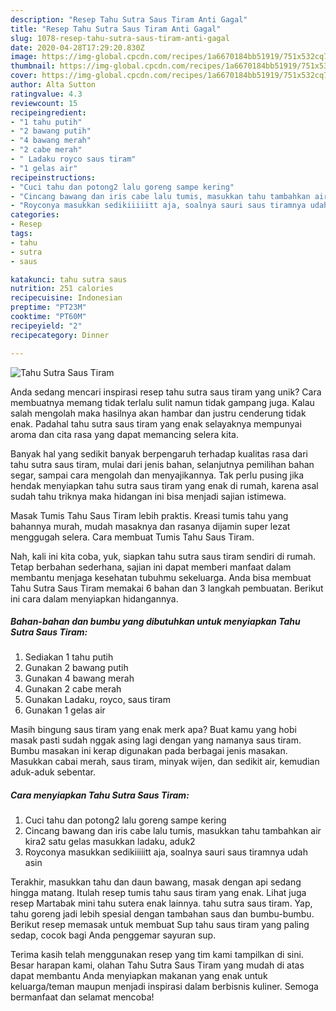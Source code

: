```yaml
---
description: "Resep Tahu Sutra Saus Tiram Anti Gagal"
title: "Resep Tahu Sutra Saus Tiram Anti Gagal"
slug: 1078-resep-tahu-sutra-saus-tiram-anti-gagal
date: 2020-04-28T17:29:20.830Z
image: https://img-global.cpcdn.com/recipes/1a6670184bb51919/751x532cq70/tahu-sutra-saus-tiram-foto-resep-utama.jpg
thumbnail: https://img-global.cpcdn.com/recipes/1a6670184bb51919/751x532cq70/tahu-sutra-saus-tiram-foto-resep-utama.jpg
cover: https://img-global.cpcdn.com/recipes/1a6670184bb51919/751x532cq70/tahu-sutra-saus-tiram-foto-resep-utama.jpg
author: Alta Sutton
ratingvalue: 4.3
reviewcount: 15
recipeingredient:
- "1 tahu putih"
- "2 bawang putih"
- "4 bawang merah"
- "2 cabe merah"
- " Ladaku royco saus tiram"
- "1 gelas air"
recipeinstructions:
- "Cuci tahu dan potong2 lalu goreng sampe kering"
- "Cincang bawang dan iris cabe lalu tumis, masukkan tahu tambahkan air kira2 satu gelas masukkan ladaku, aduk2"
- "Royconya masukkan sedikiiiiitt aja, soalnya sauri saus tiramnya udah asin"
categories:
- Resep
tags:
- tahu
- sutra
- saus

katakunci: tahu sutra saus 
nutrition: 251 calories
recipecuisine: Indonesian
preptime: "PT23M"
cooktime: "PT60M"
recipeyield: "2"
recipecategory: Dinner

---
```



![Tahu Sutra Saus Tiram](https://img-global.cpcdn.com/recipes/1a6670184bb51919/751x532cq70/tahu-sutra-saus-tiram-foto-resep-utama.jpg)

Anda sedang mencari inspirasi resep tahu sutra saus tiram yang unik? Cara membuatnya memang tidak terlalu sulit namun tidak gampang juga. Kalau salah mengolah maka hasilnya akan hambar dan justru cenderung tidak enak. Padahal tahu sutra saus tiram yang enak selayaknya mempunyai aroma dan cita rasa yang dapat memancing selera kita.

Banyak hal yang sedikit banyak berpengaruh terhadap kualitas rasa dari tahu sutra saus tiram, mulai dari jenis bahan, selanjutnya pemilihan bahan segar, sampai cara mengolah dan menyajikannya. Tak perlu pusing jika hendak menyiapkan tahu sutra saus tiram yang enak di rumah, karena asal sudah tahu triknya maka hidangan ini bisa menjadi sajian istimewa.

Masak Tumis Tahu Saus Tiram lebih praktis. Kreasi tumis tahu yang bahannya murah, mudah masaknya dan rasanya dijamin super lezat menggugah selera. Cara membuat Tumis Tahu Saus Tiram.


Nah, kali ini kita coba, yuk, siapkan tahu sutra saus tiram sendiri di rumah. Tetap berbahan sederhana, sajian ini dapat memberi manfaat dalam membantu menjaga kesehatan tubuhmu sekeluarga. Anda bisa membuat Tahu Sutra Saus Tiram memakai 6 bahan dan 3 langkah pembuatan. Berikut ini cara dalam menyiapkan hidangannya.

<!--inarticleads1-->

##### Bahan-bahan dan bumbu yang dibutuhkan untuk menyiapkan Tahu Sutra Saus Tiram:

1. Sediakan 1 tahu putih
1. Gunakan 2 bawang putih
1. Gunakan 4 bawang merah
1. Gunakan 2 cabe merah
1. Gunakan  Ladaku, royco, saus tiram
1. Gunakan 1 gelas air


Masih bingung saus tiram yang enak merk apa? Buat kamu yang hobi masak pasti sudah nggak asing lagi dengan yang namanya saus tiram. Bumbu masakan ini kerap digunakan pada berbagai jenis masakan. Masukkan cabai merah, saus tiram, minyak wijen, dan sedikit air, kemudian aduk-aduk sebentar. 

<!--inarticleads2-->

##### Cara menyiapkan Tahu Sutra Saus Tiram:

1. Cuci tahu dan potong2 lalu goreng sampe kering
1. Cincang bawang dan iris cabe lalu tumis, masukkan tahu tambahkan air kira2 satu gelas masukkan ladaku, aduk2
1. Royconya masukkan sedikiiiiitt aja, soalnya sauri saus tiramnya udah asin


Terakhir, masukkan tahu dan daun bawang, masak dengan api sedang hingga matang. Itulah resep tumis tahu saus tiram yang enak. Lihat juga resep Martabak mini tahu sutera enak lainnya. tahu sutra saus tiram. Yap, tahu goreng jadi lebih spesial dengan tambahan saus dan bumbu-bumbu. Berikut resep memasak untuk membuat Sup tahu saus tiram yang paling sedap, cocok bagi Anda penggemar sayuran sup. 

Terima kasih telah menggunakan resep yang tim kami tampilkan di sini. Besar harapan kami, olahan Tahu Sutra Saus Tiram yang mudah di atas dapat membantu Anda menyiapkan makanan yang enak untuk keluarga/teman maupun menjadi inspirasi dalam berbisnis kuliner. Semoga bermanfaat dan selamat mencoba!
